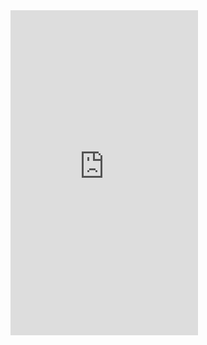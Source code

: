 <iframe src="https://docs.google.com/forms/d/e/1FAIpQLSedSnfs1QRiu33WtYtpqiViw1yAGsoWq0F1B4ymKI8gMZA97Q/viewform?embedded=true"  height="520" frameborder="0" marginheight="0" marginwidth="0">Loading...</iframe>
